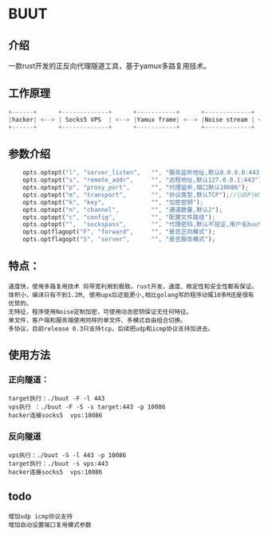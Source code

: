 # BUUT 

## 介绍 
一款rust开发的正反向代理隧道工具，基于yamux多路复用技术。 

## 工作原理
```rust
+------+      +-------------+      +-----------+      +-------------+      +----------+      +------+
|hacker| <--> | Socks5 VPS  | <--> |Yamux frame| <--> |Noise stream | <--> |TCP stream| <--> |TARGET|
+------+      +-------------+      +-----------+      +-------------+      +----------+      +------+
```

## 参数介绍 
```rust
    opts.optopt("l", "server_listen",   "", "服务监听地址,默认0.0.0.0:443");
    opts.optopt("s", "remote_addr",     "", "远程地址,默认127.0.0.1:443");
    opts.optopt("p", "proxy_port",      "", "代理监听,端口默认10086");
    opts.optopt("m", "transport",       "", "协议类型,默认TCP");//|UDP|WS|ICMP|DNS
    opts.optopt("k", "key",             "", "加密密钥");
    opts.optopt("n", "channel",         "", "通道数量,默认2");
    opts.optopt("c", "config",          "", "配置文件路径");
    opts.optopt("",  "sockspass",       "", "代理密码,默认不验证,用户名buut"); 
    opts.optflagopt("F", "forward",     "", "是否正向模式");
    opts.optflagopt("S", "server",      "", "是否服务模式");
```

## 特点：
	速度快，使用多路复用技术 将带宽利用到极致。rust开发，速度、稳定性和安全性都有保证。
	体积小，编译只有不到1.2M, 使用upx后还能更小,相比golang写的程序动辄10多M还是很有优势的。
	无特征，程序使用Noise定制加密，可使用动态密钥保证无任何特征。
	单文件，客户端和服务端使用同样的单文件、多模式自由组合切换。
	多协议，目前release 0.3只支持tcp，后续把udp和icmp协议支持加进去。
	


## 使用方法 

### 正向隧道：
	target执行：./buut -F -l 443
	vps执行 ：./buut -F -S -s target:443 -p 10086
  	hacker连接socks5  vps:10086


### 反向隧道
	vps执行：./buut -S -l 443 -p 10086
	target执行：./buut -s vps:443
   	hacker连接socks5  vps:10086 

 
 ## todo
 	增加udp icmp协议支持  
	增加自动设置端口复用模式参数
	

